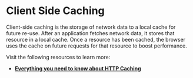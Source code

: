 # **Client Side Caching**

Client-side caching is the storage of network data to a local cache for future re-use. After an application fetches network data, it stores that resource in a local cache. Once a resource has been cached, the browser uses the cache on future requests for that resource to boost performance.

Visit the following resources to learn more:

- **[Everything you need to know about HTTP Caching](https://www.youtube.com/watch?v=HiBDZgTNpXY)**